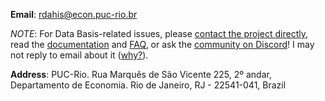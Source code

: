 __Email__: [rdahis@econ.puc-rio.br](mailto:rdahis@econ.puc-rio.br)

_NOTE_: For Data Basis-related issues, please [contact the project directly](https://basedosdados.org/contato), read the [documentation](https://basedosdados.github.io/mais/) and [FAQ](https://basedosdados.org/perguntas-frequentes), or ask the [community on Discord](https://discord.gg/huKWpsVYx4)! I may not reply to email about it ([why?](https://www.nealstephenson.com/why-i-am-a-bad-correspondent.html)).

__Address__:
	PUC-Rio.
	Rua Marquês de São Vicente 225, 2º andar, Departamento de Economia.
	Rio de Janeiro, RJ - 22541-041, Brazil
